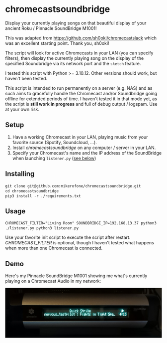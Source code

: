 # chromecastsoundbridge

Display your currently playing songs on that beautiful display of your ancient Roku / Pinnacle SoundBridge M1001!

This was adapted from https://github.com/sh0oki/chromecastslack which was an excellent starting point. Thank you, sh0oki!

The script will look for active Chromecasts in your LAN (you can specify filters), then display the currently playing song on the display of the specified Soundbridge via its network port and the `sketch` feature.

I tested this script with Python >= 3.10.12. Other versions should work, but haven't been tested.

This script is intended to run permanently on a server (e.g. NAS) and as such aims to gracefully handle the Chromecast and/or Soundbridge going offline for extended periods of time. I haven't tested it in that mode yet, as the script is **still work in progress** and full of debug output / logspam. Use at your own risk.

## Setup
1. Have a working Chromecast in your LAN, playing music from your favorite source (Spotify, Soundcloud, ...).
1. Install *chromecastsoundbridge* on any computer / server in your LAN.
1. Specify your Chromecast's name and the IP address of the SoundBridge when launching `listener.py` ([see below](#usage))

## Installing
```
git clone git@github.com:mikerofone/chromecastsoundbridge.git
cd chromecastsoundbridge
pip3 install -r ./requirements.txt
```

## Usage
```
CHROMECAST_FILTER="Living Room" SOUNDBRIDGE_IP=192.168.13.37 python3 ./listener.py python3 listener.py
```
Use your favorite init script to execute the script after restart.
*CHROMECAST_FILTER* is optional, though I haven't tested what happens when more than one Chromecast is connected.

## Demo

Here's my Pinnacle SoundBridge M1001 showing me what's currently playing on a Chromecast Audio in my network:

![A Pinnacle M1001 Soundbridge showing what's playing on a Chromecast in the network.](./soundbridge_playing.jpg)

